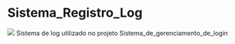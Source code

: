 # Sistema_Registro_Log
[![](https://jitpack.io/v/yvesls/Sistema_Registro_Log.svg)](https://jitpack.io/#yvesls/Sistema_Registro_Log)
Sistema de log utilizado no projeto Sistema_de_gerenciamento_de_login
